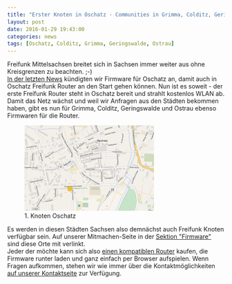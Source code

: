 ```yaml
---
title: "Erster Knoten in Oschatz - Communities in Grimma, Colditz, Geringswalde und Ostrau"
layout: post
date: 2016-01-29 19:43:00
categories: news
tags: [Oschatz, Colditz, Grimma, Geringswalde, Ostrau]
---
```


Freifunk Mittelsachsen breitet sich in Sachsen immer weiter aus ohne Kreisgrenzen zu beachten. ;-)  
[In der letzten News](/news/2016/01/15/firmwaren-f%C3%BCr-leisnig-doebeln-mittweida-und-oschatz.html) kündigten wir
Firmware für Oschatz an, damit auch in Oschatz Freifunk Router an den Start gehen können.
Nun ist es soweit - der erste Freifunk Router steht in Oschatz bereit und strahlt kostenlos WLAN ab.
Damit das Netz wächst und weil wir Anfragen aus den Städten bekommen haben, gibt es nun für Grimma, Colditz, Geringswalde und Ostrau ebenso Firmwaren für die Router.

<figure class="figure">
  <a href="/img/knoten-29.01.2016/60e327e7377e.png">
    <img src="/img/knoten-29.01.2016/preview-60e327e7377e.png" class="img-thumbnail img-responsive">
  </a>
  <figcaption class="figure-caption">
    1. Knoten Oschatz
  </figcaption>
</figure>

Es werden in diesen Städten Sachsen also demnächst auch Freifunk Knoten verfügbar sein.
Auf unserer Mitmachen-Seite in der [Sektion "Firmware"](/mitmachen#software--freifunk-firmware) sind diese Orte mit verlinkt.  
Jeder der möchte kann sich also [einen kompatiblen Router](/mitmachen#details) kaufen, die Firmware runter laden und ganz einfach per Browser aufspielen.
Wenn Fragen aufkommen, stehen wir wie immer über die Kontaktmöglichkeiten [auf unserer Kontaktseite](/kontakt) zur Verfügung.
